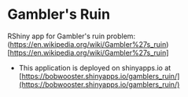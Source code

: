 # Gambler's Ruin

RShiny app for Gambler's ruin problem: (https://en.wikipedia.org/wiki/Gambler%27s_ruin)[https://en.wikipedia.org/wiki/Gambler%27s_ruin]

* This application is deployed on shinyapps.io at [https://bobwooster.shinyapps.io/gamblers_ruin/](https://bobwooster.shinyapps.io/gamblers_ruin/)
 
